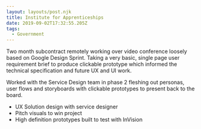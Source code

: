 ```yaml
---
layout: layouts/post.njk
title: Institute for Apprenticeships
date: 2019-09-02T17:32:55.205Z
tags:
  - Government
---
```

Two month subcontract remotely working over video conference loosely based on Google Design Sprint. Taking a very basic, single page user requirement brief to produce clickable prototype which informed the technical specification and future UX and UI work.

Worked with the Service Design team in phase 2 fleshing out personas, user flows and storyboards with clickable prototypes to present back to the board. 

* UX Solution design with service designer
* Pitch visuals to win project
* High definition prototypes built to test with InVision
